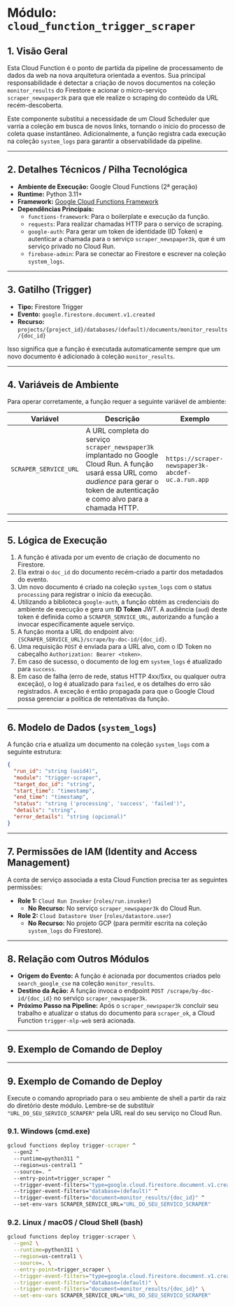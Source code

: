 # Módulo: `cloud_function_trigger_scraper`

## 1. Visão Geral

Esta Cloud Function é o ponto de partida da pipeline de processamento de dados da web na nova arquitetura orientada a eventos. Sua principal responsabilidade é detectar a criação de novos documentos na coleção `monitor_results` do Firestore e acionar o micro-serviço `scraper_newspaper3k` para que ele realize o scraping do conteúdo da URL recém-descoberta.

Este componente substitui a necessidade de um Cloud Scheduler que varria a coleção em busca de novos links, tornando o início do processo de coleta quase instantâneo. Adicionalmente, a função registra cada execução na coleção `system_logs` para garantir a observabilidade da pipeline.

---


## 2. Detalhes Técnicos / Pilha Tecnológica

-   **Ambiente de Execução:** Google Cloud Functions (2ª geração)
-   **Runtime:** Python 3.11+
-   **Framework:** [Google Cloud Functions Framework](https://github.com/GoogleCloudPlatform/functions-framework-python)
-   **Dependências Principais:**
    -   `functions-framework`: Para o boilerplate e execução da função.
    -   `requests`: Para realizar chamadas HTTP para o serviço de scraping.
    -   `google-auth`: Para gerar um token de identidade (ID Token) e autenticar a chamada para o serviço `scraper_newspaper3k`, que é um serviço privado no Cloud Run.
    -   `firebase-admin`: Para se conectar ao Firestore e escrever na coleção `system_logs`.

---


## 3. Gatilho (Trigger)

-   **Tipo:** Firestore Trigger
-   **Evento:** `google.firestore.document.v1.created`
-   **Recurso:** `projects/{project_id}/databases/(default)/documents/monitor_results/{doc_id}`

Isso significa que a função é executada automaticamente sempre que um novo documento é adicionado à coleção `monitor_results`.

---


## 4. Variáveis de Ambiente

Para operar corretamente, a função requer a seguinte variável de ambiente:

| Variável              | Descrição                                                                                                | Exemplo                                                              |
| --------------------- | -------------------------------------------------------------------------------------------------------- | -------------------------------------------------------------------- |
| `SCRAPER_SERVICE_URL` | A URL completa do serviço `scraper_newspaper3k` implantado no Google Cloud Run. A função usará essa URL como *audience* para gerar o token de autenticação e como alvo para a chamada HTTP. | `https://scraper-newspaper3k-abcdef-uc.a.run.app` |

---


## 5. Lógica de Execução

1.  A função é ativada por um evento de criação de documento no Firestore.
2.  Ela extrai o `doc_id` do documento recém-criado a partir dos metadados do evento.
3.  Um novo documento é criado na coleção `system_logs` com o status `processing` para registrar o início da execução.
4.  Utilizando a biblioteca `google-auth`, a função obtém as credenciais do ambiente de execução e gera um **ID Token** JWT. A audiência (`aud`) deste token é definida como a `SCRAPER_SERVICE_URL`, autorizando a função a invocar especificamente aquele serviço.
5.  A função monta a URL do endpoint alvo: `{SCRAPER_SERVICE_URL}/scrape/by-doc-id/{doc_id}`.
6.  Uma requisição `POST` é enviada para a URL alvo, com o ID Token no cabeçalho `Authorization: Bearer <token>`.
7.  Em caso de sucesso, o documento de log em `system_logs` é atualizado para `success`.
8.  Em caso de falha (erro de rede, status HTTP 4xx/5xx, ou qualquer outra exceção), o log é atualizado para `failed`, e os detalhes do erro são registrados. A exceção é então propagada para que o Google Cloud possa gerenciar a política de retentativas da função.

---


## 6. Modelo de Dados (`system_logs`)

A função cria e atualiza um documento na coleção `system_logs` com a seguinte estrutura:

```json
{
  "run_id": "string (uuid4)",
  "module": "trigger-scraper",
  "target_doc_id": "string",
  "start_time": "timestamp",
  "end_time": "timestamp",
  "status": "string ('processing', 'success', 'failed')",
  "details": "string",
  "error_details": "string (opcional)"
}
```

---


## 7. Permissões de IAM (Identity and Access Management)

A conta de serviço associada a esta Cloud Function precisa ter as seguintes permissões:

-   **Role 1:** `Cloud Run Invoker` (`roles/run.invoker`)
    -   **No Recurso:** No serviço `scraper_newspaper3k` do Cloud Run.
-   **Role 2:** `Cloud Datastore User` (`roles/datastore.user`)
    -   **No Recurso:** No projeto GCP (para permitir escrita na coleção `system_logs` do Firestore).

---


## 8. Relação com Outros Módulos

-   **Origem do Evento:** A função é acionada por documentos criados pelo `search_google_cse` na coleção `monitor_results`.
-   **Destino da Ação:** A função invoca o endpoint `POST /scrape/by-doc-id/{doc_id}` no serviço `scraper_newspaper3k`.
-   **Próximo Passo na Pipeline:** Após o `scraper_newspaper3k` concluir seu trabalho e atualizar o status do documento para `scraper_ok`, a Cloud Function `trigger-nlp-web` será acionada.

---


## 9. Exemplo de Comando de Deploy

---

## 9. Exemplo de Comando de Deploy

Execute o comando apropriado para o seu ambiente de shell a partir da raiz do diretório deste módulo. Lembre-se de substituir `"URL_DO_SEU_SERVICO_SCRAPER"` pela URL real do seu serviço no Cloud Run.

### 9.1. Windows (cmd.exe)

```cmd
gcloud functions deploy trigger-scraper ^
  --gen2 ^
  --runtime=python311 ^
  --region=us-central1 ^
  --source=. ^
  --entry-point=trigger_scraper ^
  --trigger-event-filters="type=google.cloud.firestore.document.v1.created" ^
  --trigger-event-filters="database=(default)" ^
  --trigger-event-filters="document=monitor_results/{doc_id}" ^
  --set-env-vars SCRAPER_SERVICE_URL="URL_DO_SEU_SERVICO_SCRAPER"
```

### 9.2. Linux / macOS / Cloud Shell (bash)

```bash
gcloud functions deploy trigger-scraper \
  --gen2 \
  --runtime=python311 \
  --region=us-central1 \
  --source=. \
  --entry-point=trigger_scraper \
  --trigger-event-filters="type=google.cloud.firestore.document.v1.created" \
  --trigger-event-filters="database=(default)" \
  --trigger-event-filters="document=monitor_results/{doc_id}" \
  --set-env-vars SCRAPER_SERVICE_URL="URL_DO_SEU_SERVICO_SCRAPER"
```





